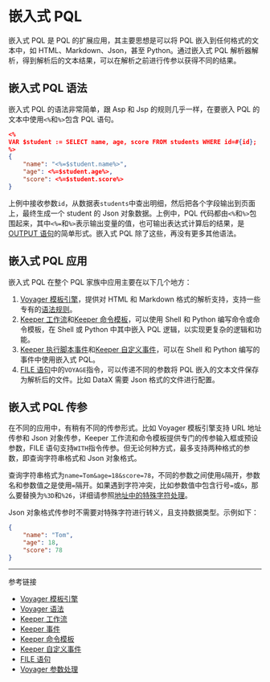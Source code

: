 # 嵌入式 PQL

嵌入式 PQL 是 PQL 的扩展应用，其主要思想是可以将 PQL 嵌入到任何格式的文本中，如 HTML、Markdown、Json，甚至 Python。通过嵌入式 PQL 解析器解析，得到解析后的文本结果，可以在解析之前进行传参以获得不同的结果。

## 嵌入式 PQL 语法

嵌入式 PQL 的语法非常简单，跟 Asp 和 Jsp 的规则几乎一样，在要嵌入 PQL 的文本中使用`<%`和`%>`包含 PQL 语句。

```json
<%
VAR $student := SELECT name, age, score FROM students WHERE id=#{id};
%>
{
    "name": "<%=$student.name%>",
    "age": <%=$student.age%>,
    "score": <%=$student.score%>
}
```

上例中接收参数`id`，从数据表`students`中查出明细，然后把各个字段输出到页面上，最终生成一个 student 的 Json 对象数据。上例中，PQL 代码都由`<%`和`%>`包围起来，其中`<%=`和`%>`表示输出变量的值，也可输出表达式计算后的结果，是 [OUTPUT 语句](/pql/output.md)的简单形式。嵌入式 PQL 除了这些，再没有更多其他语法。

## 嵌入式 PQL 应用

嵌入式 PQL 在整个 PQL 家族中应用主要在以下几个地方：

1. [Voyager 模板引擎](/voyager/overview.md)，提供对 HTML 和 Markdown 格式的解析支持，支持一些专有的[语法规则](/voyager/syntax.md)。
2. [Keeper 工作流](/keeper/dag.md)和[Keeper 命令模板](/keeper/command-template.md)，可以使用 Shell 和 Python 编写命令或命令模板，在 Shell 或 Python 中其中嵌入 PQL 逻辑，以实现更复杂的逻辑和功能。
3. [Keeper 执行脚本事件](/keeper/event.md)和[Keeper 自定义事件](/keeper/custom-event.md)，可以在 Shell 和 Python 编写的事件中使用嵌入式 PQL。
4. [FILE 语句](/pql/file.md)中的`VOYAGE`指令，可以传递不同的参数将 PQL 嵌入的文本文件保存为解析后的文件。比如 DataX 需要 Json 格式的文件进行配置。

## 嵌入式 PQL 传参

在不同的应用中，有稍有不同的传参形式。比如 Voyager 模板引擎支持 URL 地址传参和 Json 对象传参，Keeper 工作流和命令模板提供专门的传参输入框或预设参数，FILE 语句支持`WITH`指令传参。但无论何种方式，最多支持两种格式的参数，即查询字符串格式和 Json 对象格式。

查询字符串格式为`name=Tom&age=18&score=78`，不同的参数之间使用`&`隔开，参数名和参数值之是使用`=`隔开。如果遇到字符冲突，比如参数值中包含行号`=`或`&`，那么要替换为`%3D`和`%26`，详细请参照[地址中的特殊字符处理](/voyager/query.md)。

Json 对象格式传参时不需要对特殊字符进行转义，且支持数据类型。示例如下：

```json
{
    "name": "Tom",
    "age": 18,
    "score": 78
}
```

---
参考链接

* [Voyager 模板引擎](/voyager/overview.md)
* [Voyager 语法](/voyager/syntax.md)
* [Keeper 工作流](/keeper/dag.md)
* [Keeper 事件](/keeper/event.md)
* [Keeper 命令模板](/keeper/command-template.md)
* [Keeper 自定义事件](/keeper/custom-event.md)
* [FILE 语句](/pql/file.md)
* [Voyager 参数处理](/voyager/query.md)
